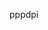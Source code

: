 <span data-ttu-id="53f77-101">ppp</span><span class="sxs-lookup"><span data-stu-id="53f77-101">dpi</span></span>